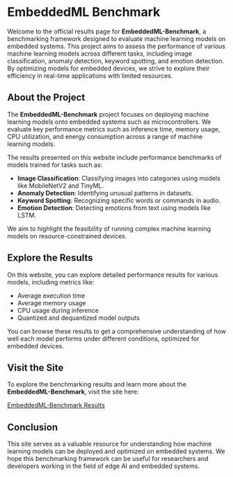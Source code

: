 # EmbeddedML Benchmark

Welcome to the official results page for **EmbeddedML-Benchmark**, a benchmarking framework designed to evaluate machine learning models on embedded systems. This project aims to assess the performance of various machine learning models across different tasks, including image classification, anomaly detection, keyword spotting, and emotion detection. By optimizing models for embedded devices, we strive to explore their efficiency in real-time applications with limited resources.

## About the Project

The **EmbeddedML-Benchmark** project focuses on deploying machine learning models onto embedded systems such as microcontrollers. We evaluate key performance metrics such as inference time, memory usage, CPU utilization, and energy consumption across a range of machine learning models.

The results presented on this website include performance benchmarks of models trained for tasks such as:

- **Image Classification**: Classifying images into categories using models like MobileNetV2 and TinyML.
- **Anomaly Detection**: Identifying unusual patterns in datasets.
- **Keyword Spotting**: Recognizing specific words or commands in audio.
- **Emotion Detection**: Detecting emotions from text using models like LSTM.

We aim to highlight the feasibility of running complex machine learning models on resource-constrained devices.

## Explore the Results

On this website, you can explore detailed performance results for various models, including metrics like:

- Average execution time
- Average memory usage
- CPU usage during inference
- Quantized and dequantized model outputs

You can browse these results to get a comprehensive understanding of how well each model performs under different conditions, optimized for embedded devices.

## Visit the Site

To explore the benchmarking results and learn more about the **EmbeddedML-Benchmark**, visit the site here:

[EmbeddedML-Benchmark Results](https://embeddedml-benchmark.github.io/)

## Conclusion

This site serves as a valuable resource for understanding how machine learning models can be deployed and optimized on embedded systems. We hope this benchmarking framework can be useful for researchers and developers working in the field of edge AI and embedded systems.